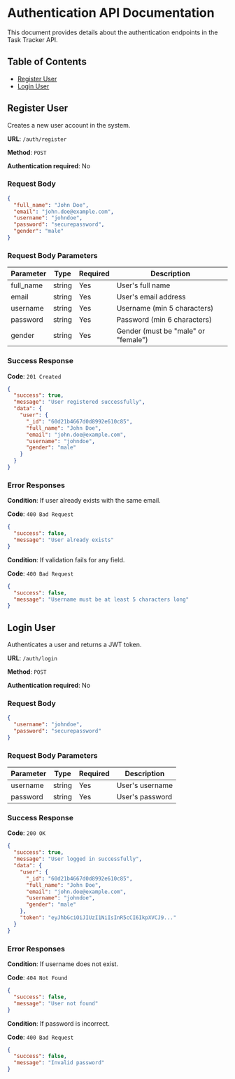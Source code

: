 # Authentication API Documentation

This document provides details about the authentication endpoints in the Task Tracker API.

## Table of Contents

- [Register User](#register-user)
- [Login User](#login-user)

## Register User

Creates a new user account in the system.

**URL**: `/auth/register`

**Method**: `POST`

**Authentication required**: No

### Request Body

```json
{
  "full_name": "John Doe",
  "email": "john.doe@example.com",
  "username": "johndoe",
  "password": "securepassword",
  "gender": "male"
}
```

### Request Body Parameters

| Parameter | Type   | Required | Description                         |
| --------- | ------ | -------- | ----------------------------------- |
| full_name | string | Yes      | User's full name                    |
| email     | string | Yes      | User's email address                |
| username  | string | Yes      | Username (min 5 characters)         |
| password  | string | Yes      | Password (min 6 characters)         |
| gender    | string | Yes      | Gender (must be "male" or "female") |

### Success Response

**Code**: `201 Created`

```json
{
  "success": true,
  "message": "User registered successfully",
  "data": {
    "user": {
      "_id": "60d21b4667d0d8992e610c85",
      "full_name": "John Doe",
      "email": "john.doe@example.com",
      "username": "johndoe",
      "gender": "male"
    }
  }
}
```

### Error Responses

**Condition**: If user already exists with the same email.

**Code**: `400 Bad Request`

```json
{
  "success": false,
  "message": "User already exists"
}
```

**Condition**: If validation fails for any field.

**Code**: `400 Bad Request`

```json
{
  "success": false,
  "message": "Username must be at least 5 characters long"
}
```

## Login User

Authenticates a user and returns a JWT token.

**URL**: `/auth/login`

**Method**: `POST`

**Authentication required**: No

### Request Body

```json
{
  "username": "johndoe",
  "password": "securepassword"
}
```

### Request Body Parameters

| Parameter | Type   | Required | Description     |
| --------- | ------ | -------- | --------------- |
| username  | string | Yes      | User's username |
| password  | string | Yes      | User's password |

### Success Response

**Code**: `200 OK`

```json
{
  "success": true,
  "message": "User logged in successfully",
  "data": {
    "user": {
      "_id": "60d21b4667d0d8992e610c85",
      "full_name": "John Doe",
      "email": "john.doe@example.com",
      "username": "johndoe",
      "gender": "male"
    },
    "token": "eyJhbGciOiJIUzI1NiIsInR5cCI6IkpXVCJ9..."
  }
}
```

### Error Responses

**Condition**: If username does not exist.

**Code**: `404 Not Found`

```json
{
  "success": false,
  "message": "User not found"
}
```

**Condition**: If password is incorrect.

**Code**: `400 Bad Request`

```json
{
  "success": false,
  "message": "Invalid password"
}
```
